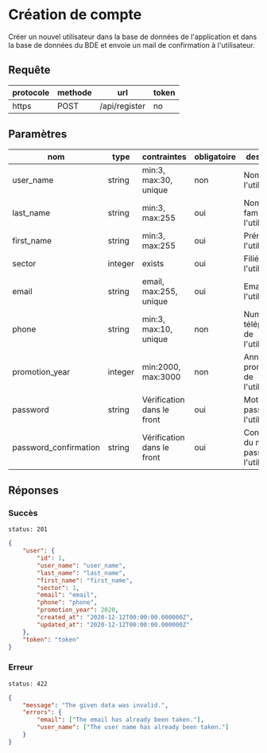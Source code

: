 # Création de compte

Créer un nouvel utilisateur dans la base de données de l'application et dans la base de données du BDE et envoie un mail de confirmation à l'utilisateur.

## Requête

| protocole | methode | url           | token |
| --------- | ------- | ------------- | ----- |
| https     | POST    | /api/register | no    |

## Paramètres

| nom                   | type    | contraintes                | obligatoire | description                                   |
| --------------------- | ------- | -------------------------- | ----------- | --------------------------------------------- |
| user_name             | string  | min:3, max:30, unique      | non         | Nom de l'utilisateur                          |
| last_name             | string  | min:3, max:255             | oui         | Nom de famille de l'utilisateur               |
| first_name            | string  | min:3, max:255             | oui         | Prénom de l'utilisateur                       |
| sector                | integer | exists                     | oui         | Filiére de l'utilisateur                      |
| email                 | string  | email, max:255, unique     | oui         | Email de l'utilisateur                        |
| phone                 | string  | min:3, max:10, unique      | non         | Numéro de téléphone de l'utilisateur          |
| promotion_year        | integer | min:2000, max:3000         | non         | Année de promotion de l'utilisateur           |
| password              | string  | Vérification dans le front | oui         | Mot de passe de l'utilisateur                 |
| password_confirmation | string  | Vérification dans le front | oui         | Confirmation du mot de passe de l'utilisateur |

## Réponses

### Succès

`status: 201`

```json
{
    "user": {
        "id": 1,
        "user_name": "user_name",
        "last_name": "last_name",
        "first_name": "first_name",
        "sector": 1,
        "email": "email",
        "phone": "phone",
        "promotion_year": 2020,
        "created_at": "2020-12-12T00:00:00.000000Z",
        "updated_at": "2020-12-12T00:00:00.000000Z"
    },
    "token": "token"
}
```

### Erreur

`status: 422`

```json
{
    "message": "The given data was invalid.",
    "errors": {
        "email": ["The email has already been taken."],
        "user_name": ["The user name has already been taken."]
    }
}
```
